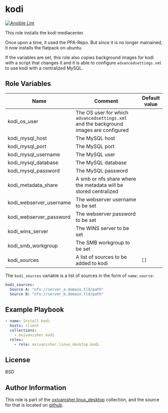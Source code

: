 kodi
====
[![Ansible Lint](https://github.com/oxivanisher/role-kodi/actions/workflows/ansible-lint.yml/badge.svg)](https://github.com/oxivanisher/role-kodi/actions/workflows/ansible-lint.yml)

This role installs the kodi mediacenter.

Once upon a time, it used the PPA-Repo. But since it is no longer mainained, it now installs the flatpack on ubuntu.

If the variables are set, this role also copies background images for kodi with a script that changes it and it is able to configure `advancedsettings.xml` to use kodi with a centralized MySQL.

Role Variables
--------------

| Name                    | Comment                               | Default value |
|-------------------------|---------------------------------------|---------------|
| kodi_os_user            | The OS user for which `advancedsettings.xml` and the background images are configured |  |
| kodi_mysql_host         | The MySQL host                        | |
| kodi_mysql_port         | The MySQL port                        | |
| kodi_mysql_username     | The MySQL user                        | |
| kodi_mysql_database     | The MySQL database                    | |
| kodi_mysql_password     | The MySQL password                    | |
| kodi_metadata_share     | A smb or nfs share where the metadata will be stored centralized | |
| kodi_webserver_username | The webserver username to be set      | |
| kodi_webserver_password | The webserver password to be set      | |
| kodi_wins_server        | The WINS server to be set             | |
| kodi_smb_workgroup      | The SMB workgroup to be set           | |
| kodi_sources            | A list of sources to be added to kodi | `[]` |


The `kodi_sources` variable is a list of sources in the form of `name`: `source`:

```yaml
kodi_sources:
  Source A: "nfs://server_a.domain.tld/path"
  Source B: "nfs://server_b.domain.tld/path"
```

Example Playbook
----------------
```yaml
- name: Install kodi
  hosts: client
  collections:
    - oxivanisher.kodi
  roles:
    - role: oxivanisher.linux_desktop.kodi
```

License
-------

BSD

Author Information
------------------

This role is part of the [oxivanisher.linux_desktop](https://galaxy.ansible.com/ui/repo/published/oxivanisher/linux_desktop/) collection, and the source for that is located on [github](https://github.com/oxivanisher/collection-linux_desktop).
